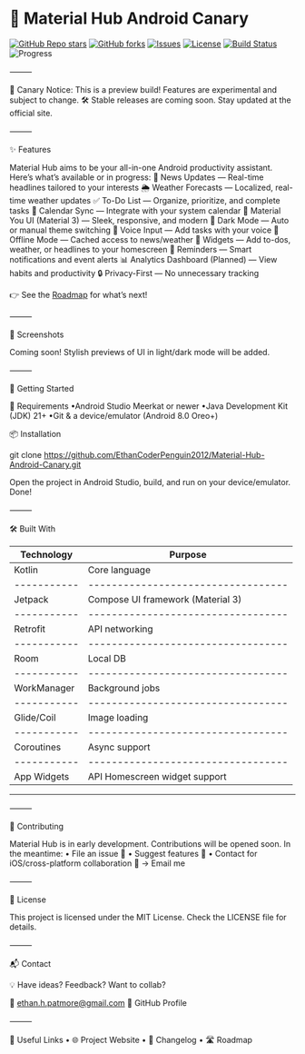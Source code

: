 
# 🧪 Material Hub Android Canary

[![GitHub Repo stars](https://img.shields.io/github/stars/EthanCoderPenguin2012/Material-Hub-Android-Canary?style=for-the-badge&color=blueviolet)](https://github.com/EthanCoderPenguin2012/Material-Hub-Android-Canary/stargazers)
[![GitHub forks](https://img.shields.io/github/forks/EthanCoderPenguin2012/Material-Hub-Android-Canary?style=for-the-badge&color=lightblue)](https://github.com/EthanCoderPenguin2012/Material-Hub-Android-Canary/network/members)
[![Issues](https://img.shields.io/github/issues/EthanCoderPenguin2012/Material-Hub-Android-Canary?style=for-the-badge&color=yellow)](https://github.com/EthanCoderPenguin2012/Material-Hub-Android-Canary/issues)
[![License](https://img.shields.io/github/license/EthanCoderPenguin2012/Material-Hub-Android-Canary?style=for-the-badge&color=brightgreen)](LICENSE)
[![Build Status](https://img.shields.io/github/actions/workflow/status/EthanCoderPenguin2012/Material-Hub-Android-Canary/android.yml?style=for-the-badge&label=Build&logo=android)](https://github.com/EthanCoderPenguin2012/Material-Hub-Android-Canary/actions)
![Progress](https://img.shields.io/badge/Status-Broken-red?style=for-the-badge&logo=target&logoColor=white)

⸻

🚨 Canary Notice:
This is a preview build! Features are experimental and subject to change.
🛠️ Stable releases are coming soon. Stay updated at the official site.

⸻

✨ Features

Material Hub aims to be your all-in-one Android productivity assistant. Here’s what’s available or in progress:
📰 News Updates — Real-time headlines tailored to your interests
🌦️ Weather Forecasts — Localized, real-time weather updates
✅ To-Do List — Organize, prioritize, and complete tasks
📅 Calendar Sync — Integrate with your system calendar
🎨 Material You UI (Material 3) — Sleek, responsive, and modern
🌙 Dark Mode — Auto or manual theme switching
🎤 Voice Input — Add tasks with your voice
📡 Offline Mode — Cached access to news/weather
🧩 Widgets — Add to-dos, weather, or headlines to your homescreen
🔔 Reminders — Smart notifications and event alerts
📊 Analytics Dashboard (Planned) — View habits and productivity
🔒 Privacy-First — No unnecessary tracking

👉 See the [Roadmap](.github/roadmap.md) for what’s next!

⸻

📸 Screenshots

Coming soon! Stylish previews of UI in light/dark mode will be added.

⸻

🚀 Getting Started

🧰 Requirements
	•Android Studio Meerkat or newer
	•Java Development Kit (JDK) 21+
	•Git & a device/emulator (Android 8.0 Oreo+)

📦 Installation

git clone https://github.com/EthanCoderPenguin2012/Material-Hub-Android-Canary.git

Open the project in Android Studio, build, and run on your device/emulator. Done!

⸻

🛠️ Built With

|Technology | Purpose                          |
|-----------|----------------------------------|
|Kotlin     | Core language                    |
|-----------|----------------------------------|
|Jetpack    | Compose UI framework (Material 3)|
|-----------|----------------------------------|
|Retrofit   | API networking                   |
|-----------|----------------------------------|
|Room       | Local DB                         |
|-----------|----------------------------------|
|WorkManager| Background jobs                  |
|-----------|----------------------------------|
|Glide/Coil | Image loading                    |
|-----------|----------------------------------|
|Coroutines | Async support                    |
|-----------|----------------------------------|
|App Widgets| API Homescreen widget support    |
------------------------------------------------


⸻

🤝 Contributing

Material Hub is in early development. Contributions will be opened soon. In the meantime:
	•	File an issue 📮
	•	Suggest features 🧠
	•	Contact for iOS/cross-platform collaboration 🔁 → Email me

⸻

📜 License

This project is licensed under the MIT License.
Check the LICENSE file for details.

⸻

📬 Contact

💡 Have ideas? Feedback? Want to collab?

📧 ethan.h.patmore@gmail.com
🐙 GitHub Profile

⸻

🔗 Useful Links
	•	🌐 Project Website
	•	🧾 Changelog
	•	🛣️ Roadmap


